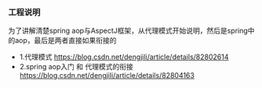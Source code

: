 ### 工程说明

为了讲解清楚spring aop与AspectJ框架，从代理模式开始说明，然后是spring中的aop，最后是两者直接如果衔接的

 - 1.代理模式
https://blog.csdn.net/dengjili/article/details/82802614
 - 2.spring aop入门 和 代理模式的衔接
https://blog.csdn.net/dengjili/article/details/82804163